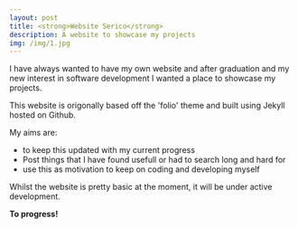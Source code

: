 ```yaml
---
layout: post
title: <strong>Website Serico</strong>
description: A website to showcase my projects 
img: /img/1.jpg
---
```

 
I have always wanted to have my own website and after graduation and my new interest in software development I wanted a place to showcase my projects. 

This website is origonally based off the 'folio' theme and built using Jekyll hosted on Github. 

My aims are: 
- to keep this updated with my current progress
- Post things that I have found usefull or had to search long and hard for
- use this as motivation to keep on coding and developing myself


Whilst the website is pretty basic at the moment, it will be under active development.

<strong>To progress!</strong>
